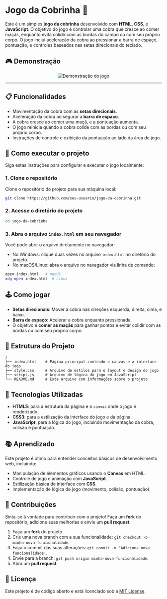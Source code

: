 # Jogo da Cobrinha 🐍

Este é um simples **jogo da cobrinha** desenvolvido com **HTML**, **CSS**, e **JavaScript**. O objetivo do jogo é controlar uma cobra que cresce ao comer maçãs, enquanto evita colidir com as bordas do campo ou com seu próprio corpo. O jogo inclui aceleração da cobra ao pressionar a barra de espaço, pontuação, e controles baseados nas setas direcionais do teclado.

## 🎮 Demonstração

<div align="center"><img src="./demodemo.gif" alt="Demonstração do jogo" /></div>

---

## 📋 Funcionalidades

- Movimentação da cobra com as **setas direcionais**.
- Aceleração da cobra ao segurar a **barra de espaço**.
- A cobra cresce ao comer uma maçã, e a pontuação aumenta.
- O jogo reinicia quando a cobra colide com as bordas ou com seu próprio corpo.
- Instruções de controle e exibição da pontuação ao lado da área de jogo.

## 🚀 Como executar o projeto

Siga estas instruções para configurar e executar o jogo localmente:

### 1. Clone o repositório

Clone o repositório do projeto para sua máquina local:

```bash
git clone https://github.com/seu-usuario/jogo-da-cobrinha.git
```

### 2. Acesse o diretório do projeto

```bash
cd jogo-da-cobrinha
```

### 3. Abra o arquivo `index.html` em seu navegador

Você pode abrir o arquivo diretamente no navegador:

- No Windows: clique duas vezes no arquivo `index.html` no diretório do projeto.
- No macOS/Linux: abra o arquivo no navegador via linha de comando:

```bash
open index.html   # macOS
xdg-open index.html  # Linux
```

## 🕹️ Como jogar

- **Setas direcionais**: Mover a cobra nas direções esquerda, direita, cima, e baixo.
- **Barra de espaço**: Acelerar a cobra enquanto pressionada.
- O objetivo é **comer as maçãs** para ganhar pontos e evitar colidir com as bordas ou com seu próprio corpo.

## 📄 Estrutura do Projeto

```plaintext
/
├── index.html    # Página principal contendo o canvas e a interface do jogo
├── style.css     # Arquivo de estilos para o layout e design do jogo
├── script.js     # Arquivo de lógica do jogo em JavaScript
└── README.md     # Este arquivo com informações sobre o projeto
```

## 🔧 Tecnologias Utilizadas

- **HTML5**: para a estrutura da página e o `canvas` onde o jogo é renderizado.
- **CSS3**: para a estilização da interface do jogo e da página.
- **JavaScript**: para a lógica do jogo, incluindo movimentação da cobra, colisão e pontuação.

## 📚 Aprendizado

Este projeto é ótimo para entender conceitos básicos de desenvolvimento web, incluindo:

- Manipulação de elementos gráficos usando o **Canvas** em HTML.
- Controle de jogo e animação com **JavaScript**.
- Estilização básica de interface com **CSS**.
- Implementação de lógica de jogo (movimento, colisão, pontuação).

## 📝 Contribuições

Sinta-se à vontade para contribuir com o projeto! Faça um **fork** do repositório, adicione suas melhorias e envie um **pull request**.

1. Faça um **fork** do projeto.
2. Crie uma nova branch com a sua funcionalidade: `git checkout -b minha-nova-funcionalidade`.
3. Faça o commit das suas alterações: `git commit -m 'Adiciona nova funcionalidade'`.
4. Envie para a branch: `git push origin minha-nova-funcionalidade`.
5. Abra um **pull request**.

## 📜 Licença

Este projeto é de código aberto e está licenciado sob a [MIT License](https://opensource.org/licenses/MIT).
